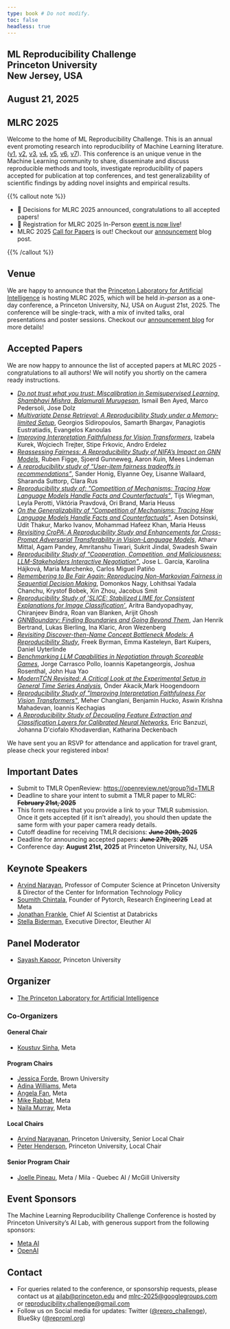 ```yaml
---
type: book # Do not modify.
toc: false
headless: true
---
```


<div class="container banner">
    <div class="row article-banner">
        <div class="col-md-12 text-center">
        <h2 class="text-white"> ML Reproducibility Challenge <br>Princeton University <br>New Jersey, USA </h2>
        <h2 class="text-white">August 21, 2025</h2>
    </div>
    </div>
</div>

## MLRC 2025

Welcome to the home of ML Reproducibility Challenge. This is an annual event
promoting research into reproducibility of Machine Learning literature.
([v1](https://www.cs.mcgill.ca/~jpineau/ICLR2018-ReproducibilityChallenge.html),
[v2](https://www.cs.mcgill.ca/~jpineau/ICLR2019-ReproducibilityChallenge.html),
[v3](https://reproducibility-challenge.github.io/neurips2019/),
[v4](https://paperswithcode.com/rc2020),
[v5](https://paperswithcode.com/rc2021),
[v6](https://paperswithcode.com/rc2022), [v7](/proceedings/mlrc2023/)). This
conference is an unique venue in the Machine Learning community to share,
disseminate and discuss reproducible methods and tools, investigate
reproducibility of papers accepted for publication at top conferences, and test
generalizability of scientific findings by adding novel insights and empirical
results.

{{% callout note %}}

- :bell: Decisions for MLRC 2025 announced, congratulations to all accepted papers!
- :bell: Registration for MLRC 2025 In-Person [event is now live](https://www.eventbrite.com/e/machine-learning-reproducibility-challenge-tickets-1272545480789?aff=oddtdtcreator)!
- MLRC 2025 [Call for Papers](/call_for_papers) is out! Checkout our
  [announcement](/blog/announcing_mlrc2025) blog post.

{{% /callout %}}

## Venue

We are happy to announce that the
[Princeton Laboratory for Artificial Intelligence](https://ai.princeton.edu/events/2025/ml-reproducibility-challenge)
is hosting MLRC 2025, which will be held _in-person_ as a one-day conference, a
Princeton University, NJ, USA on August 21st, 2025. The conference will be
single-track, with a mix of invited talks, oral presentations and poster
sessions. Checkout our [announcement blog](/blog/announcing_mlrc2025/) for more
details!

## Accepted Papers

We are now happy to announce the list of accepted papers at MLRC 2025 - congratulations to all authors! We will notify you shortly on the camera ready instructions.

- _[Do not trust what you trust: Miscalibration in Semisupervised Learning, Shambhavi Mishra, Balamurali Murugesan](https://openreview.net/forum?id=1WqLLYgBNt)_, Ismail Ben Ayed, Marco Pedersoli, Jose Dolz
- _[Multivariate Dense Retrieval: A Reproducibility Study under a Memory-limited Setup](https://openreview.net/forum?id=wF3ZtSlOcT)_, Georgios Sidiropoulos, Samarth Bhargav, Panagiotis Eustratiadis, Evangelos Kanoulas
- _[Improving Interpretation Faithfulness for Vision Transformers](https://openreview.net/forum?id=Z0DhgU8fBt)_, Izabela Kurek, Wojciech Trejter, Stipe Frkovic, Andro Erdelez
- _[Reassessing Fairness: A Reproducibility Study of NIFA’s Impact on GNN Models](https://openreview.net/forum?id=l5fXUKi8GO)_, Ruben Figge, Sjoerd Gunneweg, Aaron Kuin, Mees Lindeman
- _[A reproducibility study of “User-item fairness tradeoffs in recommendations”](https://openreview.net/forum?id=vltzxxhzLU)_, Sander Honig, Elyanne Oey, Lisanne Wallaard, Sharanda Suttorp, Clara Rus
- _[Reproducibility study of: "Competition of Mechanisms: Tracing How Language Models Handle Facts and Counterfactuals"](https://openreview.net/forum?id=VCG6j3tcAA&)_, Tijs Wiegman, Leyla Perotti, Viktória Pravdová, Ori Brand, Maria Heuss
- _[On the Generalizability of "Competition of Mechanisms: Tracing How Language Models Handle Facts and Counterfactuals"](https://openreview.net/forum?id=15keyzQj9h)_, Asen Dotsinski, Udit Thakur, Marko Ivanov, Mohammad Hafeez Khan, Maria Heuss
- _[Revisiting CroPA: A Reproducibility Study and Enhancements for Cross-Prompt Adversarial Transferability in Vision-Language Models](https://openreview.net/forum?id=5L90cl0xtf)_, Atharv Mittal, Agam Pandey, Amritanshu Tiwari, Sukrit Jindal, Swadesh Swain
- _[Reproducibility Study of "Cooperation, Competition, and Maliciousness: LLM-Stakeholders Interactive Negotiation"](https://openreview.net/forum?id=MTrhFmkC45)_, Jose L. García, Karolína Hájková, Maria Marchenko, Carlos Miguel Patiño
- _[Remembering to Be Fair Again: Reproducing Non-Markovian Fairness in Sequential Decision Making](https://openreview.net/forum?id=H6DtMcZf5s)_, Domonkos Nagy, Lohithsai Yadala Chanchu, Krystof Bobek, Xin Zhou, Jacobus Smit
- _[Reproducibility Study of ’SLICE: Stabilized LIME for Consistent Explanations for Image Classification’](https://openreview.net/forum?id=vKUPXuEzj8)_, Aritra Bandyopadhyay, Chiranjeev Bindra, Roan van Blanken, Arijit Ghosh
- _[GNNBoundary: Finding Boundaries and Going Beyond Them](https://openreview.net/forum?id=kEUvWFHEsn)_, Jan Henrik Bertrand, Lukas Bierling, Ina Klaric, Aron Wezenberg
- _[Revisiting Discover-then-Name Concept Bottleneck Models: A Reproducibility Study](https://openreview.net/forum?id=946cT3Jsq5)_, Freek Byrman, Emma Kasteleyn, Bart Kuipers, Daniel Uyterlinde
- _[Benchmarking LLM Capabilities in Negotiation through Scoreable Games](https://openreview.net/forum?id=BVH81SAAh2)_, Jorge Carrasco Pollo, Ioannis Kapetangeorgis, Joshua Rosenthal, John Hua Yao
- _[ModernTCN Revisited: A Critical Look at the Experimental Setup in General Time Series Analysis](https://openreview.net/forum?id=R20kKdWmVZ)_, Önder Akacik,Mark Hoogendoorn
- _[Reproducibility Study of "Improving Interpretation Faithfulness For Vision Transformers"](https://openreview.net/forum?id=a0rytDAGUD)_, Meher Changlani, Benjamin Hucko, Aswin Krishna Mahadevan, Ioannis Kechagias
- _[A Reproducibility Study of Decoupling Feature Extraction and Classification Layers for Calibrated Neural Networks](https://openreview.net/forum?id=5Hwzd48ILf)_, Eric Banzuzi, Johanna D'ciofalo Khodaverdian, Katharina Deckenbach

We have sent you an RSVP for attendance and application for travel grant, please check your registered inbox!

## Important Dates

- Submit to TMLR OpenReview: https://openreview.net/group?id=TMLR
- Deadline to share your intent to submit a TMLR paper to MLRC: **~~February 21st,
  2025~~**
- This form requires that you provide a link to your TMLR submission. Once it
  gets accepted (if it isn’t already), you should then update the same form with
  your paper camera ready details.
- Cutoff deadline for receiving TMLR decisions: **~~June 20th, 2025~~**
- Deadline for announcing accepted papers: **~~June 27th, 2025~~**
- Conference day: **August 21st, 2025** at Princeton University, NJ, USA

## Keynote Speakers

- [Arvind Narayan](https://www.cs.princeton.edu/~arvindn/), Professor of Computer Science at Princeton University & Director of the Center for Information Technology Policy
- [Soumith Chintala](https://soumith.ch/), Founder of Pytorch, Research Engineering Lead at Meta
- [Jonathan Frankle](http://www.jfrankle.com/), Chief AI Scientist at Databricks
- [Stella Biderman](https://scholar.google.com/citations?user=bO7H0DAAAAAJ&hl=en), Executive Director, Eleuther AI

## Panel Moderator

- [Sayash Kapoor](https://www.cs.princeton.edu/~sayashk/), Princeton University

## Organizer

- [The Princeton Laboratory for Artificial Intelligence](https://ai.princeton.edu/ai-lab)

### Co-Organizers

#### General Chair

- [Koustuv Sinha](https://koustuvsinha.com), Meta

#### Program Chairs

- [Jessica Forde](https://jzf2101.github.io/), Brown University
- [Adina Williams](https://ai.meta.com/people/1396973444287406/adina-williams/),
  Meta
- [Angela Fan](https://ai.meta.com/people/423869000175606/angela-fan/), Meta
- [Mike Rabbat](https://ai.meta.com/people/1148536089838617/michael-rabbat/),
  Meta
- [Naila Murray](https://scholar.google.fr/citations?user=suSmYHoAAAAJ&hl=en),
  Meta

#### Local Chairs

- [Arvind Narayanan](https://www.cs.princeton.edu/~arvindn/), Princeton
  University, Senior Local Chair
- [Peter Henderson](https://www.peterhenderson.co/), Princeton University, Local
  Chair

#### Senior Program Chair

- [Joelle Pineau](https://www.cs.mcgill.ca/~jpineau/), Meta / Mila - Quebec AI /
  McGill University

## Event Sponsors

The Machine Learning Reproducibility Challenge Conference is hosted by Princeton University’s AI Lab, with generous support from the following sponsors:

- [Meta AI](https://ai.meta.com/)
- [OpenAI](https://openai.com/about/)

## Contact

- For queries related to the conference, or sponsorship requests, please contact us at
  [ailab@princeton.edu](mailto:ailab@princeton.edu) and
  [mlrc-2025@googlegroups.com](mailto:mlrc-2025@googlegroups.com) or
  [reproducibility.challenge@gmail.com](mailto:reproducibility.challenge@gmail.com)
- Follow us on Social media for updates: Twitter
  ([@repro_challenge](https://x.com/repro_challenge)), BlueSky
  ([@reproml.org](https://bsky.app/profile/reproml.org))

<div class="row">
  <div class="col-md-6 footer_logo_plai"></div>
  <div class="col-md-3 footer_logo_meta"></div>
</div>
